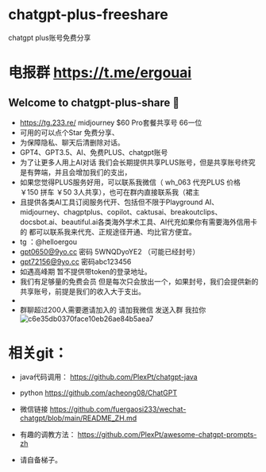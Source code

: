 # chatgpt-plus-freeshare
chatgpt plus账号免费分享
# 电报群 https://t.me/ergouai
## Welcome to chatgpt-plus-share 👋
- https://tg.233.re/ midjourney $60 Pro套餐共享号 66一位
- 可用的可以点个Star 免费分享、
- 为保障隐私、聊天后清删除对话。
- GPT4、GPT3.5、AI、免费PLUS、chatgpt账号
- 为了让更多人用上AI对话 我们会长期提供共享PLUS账号，但是共享账号终究是有弊端，并且会增加我们的支出，
- 如果您觉得PLUS服务好用，可以联系我微信（ wh_063 代充PLUS 价格￥150 拼车 ￥50 3人共享），也可在群内直接联系我（裙主
- 且提供各类AI工具订阅服务代开、包括但不限于Playground AI、midjourney、chagptplus、copilot、caktusai、breakoutclips、docsbot.ai、beautiful.ai各类海外学术工具、AI代充如果你有需要海外信用卡的 都可以联系我来代充、正规途径开通、均比官方便宜。
-  tg ：@helloergou
- gpt0650@9yo.cc  密码 5WNQDyoYE2 （可能已经封号）
- gpt72156@9yo.cc 密码abc123456
- 如遇高峰期 暂不提供带token的登录地址。
- 我们有足够量的免费会员 但是每次只会放出一个，如果封号，我们会提供新的共享账号，前提是我们的收入大于支出。
-
-  群聊超过200人需要邀请加入的 请加我微信 发送入群 我拉你
![c6e35db0370face10eb26ae84b5aea7](https://user-images.githubusercontent.com/10624938/229561071-dafb434b-b446-4709-b240-67448d83b60b.jpg)




# 相关git：
- java代码调用：
https://github.com/PlexPt/chatgpt-java

- python
https://github.com/acheong08/ChatGPT


- 微信链接
https://github.com/fuergaosi233/wechat-chatgpt/blob/main/README_ZH.md


- 有趣的调教方法：
https://github.com/PlexPt/awesome-chatgpt-prompts-zh



- 请自备梯子。
